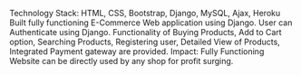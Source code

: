 Technology Stack: HTML, CSS, Bootstrap, Django, MySQL, Ajax, Heroku
Built fully functioning E-Commerce Web application using Django. User can Authenticate using Django.
Functionality of Buying Products, Add to Cart option, Searching Products, Registering user, Detailed View of
Products, Integrated Payment gateway are provided.
Impact: Fully Functioning Website can be directly used by any shop for profit surging.

